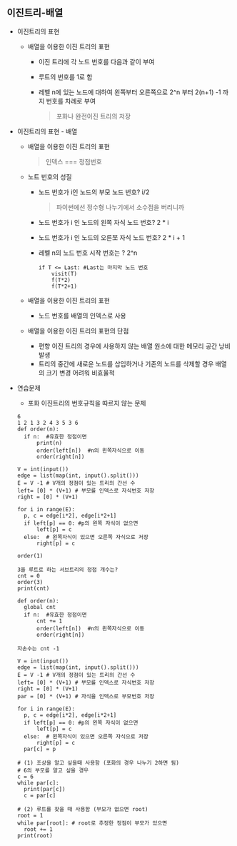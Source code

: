 ## 이진트리-배열

+ 이진트리의 표현

  * 배열을 이용한 이진 트리의 표현

    * 이진 트리에 각 노드 번호를 다음과 같이 부여

    * 루트의 번호를 1로 함

    * 레벨 n에 있는 노드에 대하여 왼쪽부터 오른쪽으로 2^n 부터 2(n+1) -1 까지 번호를 차례로 부여

      > 포화나 완전이진 트리의 저장

+ 이진트리의 표현 - 배열

  * 배열을 이용한 이진 트리의 표현

    > 인덱스 === 정점번호

  * 노트 번호의 성질

    * 노드 번호가 i인 노드의 부모 노드 번호?  i/2 

      > 파이썬에선 정수형 나누기에서 소수점을 버리니까

    * 노드 번호가 i 인 노드의 왼쪽 자식 노드 번호? 2 * i

    * 노드 번호가 i 인 노드의 오른쪼 자식 노드 번호? 2 * i + 1

    * 레벨 n의 노드 번호 시작 번호는 ? 2^n

      ```
      if T <= Last: #Last는 마지막 노드 번호
          visit(T)
          f(T*2)
          f(T*2+1)
      ```

  * 배열을 이용한 이진 트리의 표현

    * 노드 번호를 배열의 인덱스로 사용

  * 배열을 이용한 이진 트리의 표현의 단점

    * 편향 이진 트리의 경우에 사용하지 않는 배열 원소에 대한 메모리 공간 낭비 발생
    * 트리의 중간에 새로운 노드를 삽입하거나 기존의 노드를 삭제할 경우 배열의 크기 변경 어려워 비효율적

+ 연습문제

  * 포화 이진트리의 번호규칙을 따르지 않는 문제

  ```
  6
  1 2 1 3 2 4 3 5 3 6
  def order(n):
  	if n:  #유효한 정점이면
  		print(n)
  		order(left[n])  #n의 왼쪽자식으로 이동
  		order(right[n])
  		
  V = int(input())
  edge = list(map(int, input().split()))
  E = V -1 # V개의 정점이 있는 트리의 간선 수
  left= [0] * (V+1) # 부모를 인덱스로 자식번호 저장
  right = [0] * (V+1)
  
  for i in range(E):
  	p, c = edge[i*2], edge[i*2+1]
  	if left[p] == 0: #p의 왼쪽 자식이 없으면
  		left[p] = c
  	else:  # 왼쪽자식이 있으면 오른쪽 자식으로 저장
  		right[p] = c
  		
  order(1)
  ```

  ```
  3을 루트로 하는 서브트리의 정점 개수는?
  cnt = 0
  order(3)
  print(cnt)
  
  def order(n):
  	global cnt
  	if n:  #유효한 정점이면
  		cnt += 1
  		order(left[n])  #n의 왼쪽자식으로 이동
  		order(right[n])
  		
  자손수는 cnt -1
  ```

  ```
  V = int(input())
  edge = list(map(int, input().split()))
  E = V -1 # V개의 정점이 있는 트리의 간선 수
  left= [0] * (V+1) # 부모를 인덱스로 자식번호 저장
  right = [0] * (V+1)
  par = [0] * (V+1) # 자식을 인덱스로 부모번호 저장
  
  for i in range(E):
  	p, c = edge[i*2], edge[i*2+1]
  	if left[p] == 0: #p의 왼쪽 자식이 없으면
  		left[p] = c
  	else:  # 왼쪽자식이 있으면 오른쪽 자식으로 저장
  		right[p] = c
  	par[c] = p
  	
  # (1) 조상을 알고 싶을때 사용함 (포화의 경우 나누기 2하면 됨)
  # 6의 부모를 알고 싶을 경우
  c = 6
  while par[c]:
  	print(par[c])
  	c = par[c]
  	
  # (2) 루트를 찾을 때 사용함 (부모가 없으면 root)
  root = 1
  while par[root]: # root로 추정한 정점이 부모가 있으면
  	root += 1  
  print(root)
  ```

  

